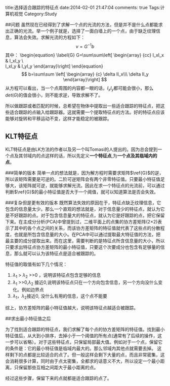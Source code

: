 title:选择适合跟踪的特征点
date:2014-02-01 21:47:04
comments: true 
Tags:计算机视觉
Category:Study

##问题
虽然现在已经得到了求解一个点的光流的方法，但是并不是什么点都能求出正确的光流。举一个例子就是，选择了一面白墙上的一个点，由于缺乏纹理信息，算法会失效。求解光流的方程如下：
$$
v=G^{-1}b
$$
其中：
\begin{equation}
\label{G}
G=\sum\sum\left[ \begin{array} {cc}
 I_xI_x &  I_xI_y \\\
 I_xI_y &  I_yI_y
\end{array}\right]
\end{equation}
$$
b=\sum\sum
\left[ \begin{array} {c}
\delta II_x\\\
\delta II_y 
\end{array}\right]
$$
从方程可以看出，当一个点周围的内容都一眼的话，$I_x$$I_y$都可能会很小，那么$det(G)$的值会很小，则不能求逆，导致求解不了。

所以做跟踪或者匹配的时候，总希望在物体中提取出一些适合跟踪的特征点，把这些适合跟踪的点输入给跟踪器。这就需要一个提取特征点的方法。好的特征点应该能够对旋转和平移运动不变，这样才能稳定的被跟踪。
## KLT特征点
KLT特征点是由LK方法的作者以及另一个叫Tomasi的人提出的。因为总会提到一个点及其邻域内的点这样的话，所以先定义**一个特征点**,为**一个点及其临域内的点**。

###简单的版本
简单一点的想法就是，因为解方程时需要求矩阵$\ref{G}$的逆，所以该矩阵需要是可逆的。二阶可逆矩阵会有两个非零特征值。只要最小特征值足够大，该矩阵就可逆，就能够求解光流。因此在求一个特征点的光流前，可以通过判断$\ref{G}$的最小特征值是否大于一个阈值，就可以知道算法是否会失效。

###复杂但是更有效的版本
既然算法失效的原因在于，特征点缺乏纹理信息，它包含的信息量太少。那么一个直观的想法就是，对于信息量少的特征点，就认为它是不好跟踪的点。对于包含信息量大的特征点，就认为它是好跟踪的点，把它保留下来。在主成分分析(PCA)中曾提到过，二维平面上的点集的协方差矩阵(2&times;2)表示了其中的各个点之间的关系，而该协方差矩阵的特征值就代表了这些点的分散程度，也就是所包含信息量的大小。在PCA中可以通过提取最大特征值的方法，把最主要的成分提取出来。而在这里，需要判断的是特征点所含信息量的大小，所以只要求出特征点协方差矩阵的最小特征值，只要这个次要成分也包含有足够量的信息，那么就可以认为该特征点是适合被跟踪的。

特征值的取值有如下几个情况：

1. $\lambda_1$ > $\lambda_2$ >>0 ，说明该特征点包含足够的信息
2. $\lambda_1$ >>0,$\lambda_2$ 接近0,说明该特征点只在一个方向包含信息，另一个方向没什么变化。例如边界点
3. $\lambda_1$，$\lambda_2$接近0, 没什么有用的信息，这个点不能要

综上，协方差矩阵的最小特征值越大，说明该特征点越适合被跟踪。

##求出最小特征值之后

为了找到适合跟踪的特征点，我们求解了每个点的协方差矩阵的特征值。找到最小特征值后，从大到小排序，去掉小于一个阈值的所有点(通常有了后续的操作，这一步可以省略）。对于这些特征点，只保留局部最大值。例如对于一个点，保留它的条件是：它的最小特征值是临域内最大的。那么邻域内其他点就需要去掉。 这样剩下的点都是比较适合的点了。但一般这样会剩下大量的点，而且非常密集，这会消耗很多计算，同时由于点太密集，全都求的话意义不大，所以设定一个最小距离，只保留那些互相之间距大于最小距离的点。

经过这些步骤，保留下来的点就都是适合跟踪的点了。